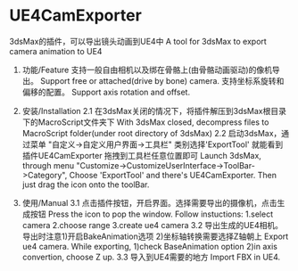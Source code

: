 # UE4CamExporter
3dsMax的插件，可以导出镜头动画到UE4中
A tool for 3dsMax to export camera animation to UE4

1. 功能/Feature
  支持一般自由相机以及绑在骨骼上(由骨骼动画驱动)的像机导出。
  Support free or attached(drive by bone) camera.
  支持坐标系旋转和偏移的配置。
  Support axis rotation and offset.
  
2. 安装/Installation
  2.1 在3dsMax关闭的情况下，将插件解压到3dsMax根目录下的MacroScript文件夹下
      With 3dsMax closed, decompress files to MacroScript folder(under root directory of 3dsMax)
  2.2 启动3dsMax，通过菜单 "自定义->自定义用户界面->工具栏" 类别选择'ExportTool' 就能看到插件UE4CamExporter 拖拽到工具栏任意位置即可
      Launch 3dsMax, through menu "Customize->CustomizeUserInterface->ToolBar->Category", Choose 'ExportTool' and there's UE4CamExporter. Then just drag the icon onto the toolBar.
      
3. 使用/Manual
  3.1 点击插件按钮，开启界面。选择需要导出的摄像机，点击生成按钮
      Press the icon to pop the window. Follow instuctions: 1.select camera 2.choose range 3.create ue4 camera
  3.2 导出生成的UE4相机。导出时注意1)开启BakeAnimation选项 2)坐标轴转换需要选择Z轴朝上
      Export ue4 camera. While exporting, 1)check BaseAnimation option 2)in axis convertion, choose Z up.
  3.3 导入到UE4需要的地方
      Import FBX in UE4.
